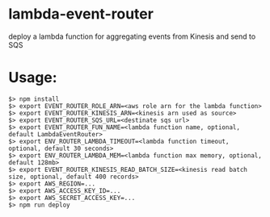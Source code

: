 # lambda-event-router
deploy a lambda function for aggregating events from Kinesis and send to SQS

Usage:
=====

```
$> npm install
$> export EVENT_ROUTER_ROLE_ARN=<aws role arn for the lambda function>
$> export EVENT_ROUTER_KINESIS_ARN=<kinesis arn used as source>
$> export EVENT_ROUTER_SQS_URL=<destinate sqs url>
$> export EVENT_ROUTER_FUN_NAME=<lambda function name, optional, default LambdaEventRouter>
$> export ENV_ROUTER_LAMBDA_TIMEOUT=<lambda function timeout, optional, default 30 seconds>
$> export ENV_ROUTER_LAMBDA_MEM=<lambda function max memory, optional, default 128mb>
$> export EVENT_ROUTER_KINESIS_READ_BATCH_SIZE=<kinesis read batch size, optional, default 400 records>
$> export AWS_REGION=...
$> export AWS_ACCESS_KEY_ID=...
$> export AWS_SECRET_ACCESS_KEY=...
$> npm run deploy
```
